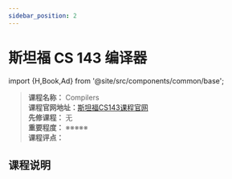 ```yaml
---
sidebar_position: 2
---
```


# 斯坦福 CS 143 编译器

import {H,Book,Ad} from '@site/src/components/common/base';


>**课程名称：** Compilers    
**课程官网地址：**[斯坦福CS143课程官网](https://web.stanford.edu/class/cs143/)    
**先修课程：** 无  
**重要程度：** ※※※※※  
**课程评点：** 

## 课程说明




<Comment></Comment>
